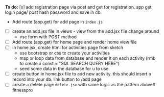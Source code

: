 **To do:**
[x] add registration page via post and get for registration. app get login page/ post hash password and save in db.

- Add route (app.get) for add page in `index.js`
- [ ] create an add.jsx file in views - view from the add.jsx file change around
  - use form with POST method 
- [ ] Add route (app.get) for home page and render home view file
- [ ] in home.jsx, create html for activities page from sketch
  - use bootstrap or css to create your activities
  - map or loop data from database and render it on each activity (rmb to create a const = "SQL SEARCH QUERY HERE")
  - seed some data in the database for u to use
- [ ] create button in home.jsx file to add new activity. this should insert a record into your db. link  button to /add page
- [ ] create a delete page `delete.jsx` with same logic as the pattern above# fitnesspro
